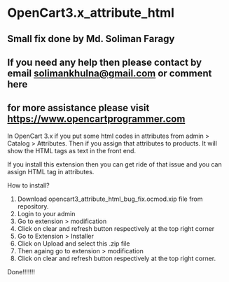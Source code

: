# OpenCart3.x_attribute_html

## Small fix done by Md. Soliman Faragy
## If you need any help then please contact by email solimankhulna@gmail.com or comment here
## for more assistance please visit https://www.opencartprogrammer.com
In OpenCart 3.x if you put some html codes in attributes from admin > Catalog > Attributes. Then if you assign that attributes to products. It will show the HTML tags as text in the front end. 

If you install this extension then you can get ride of that issue and you can assign HTML tag in attributes.

How to install?
1. Download opencart3_attribute_html_bug_fix.ocmod.xip file from repository. 
2. Login to your admin
3. Go to extension > modification
4. Click on clear and refresh button respectively at the top right corner
5. Go to Extension > Installer
6. Click on Upload and select this .zip file 
7. Then againg go to extension > modification
8. Click on clear and refresh button respectively at the top right corner. 

Done!!!!!!!
